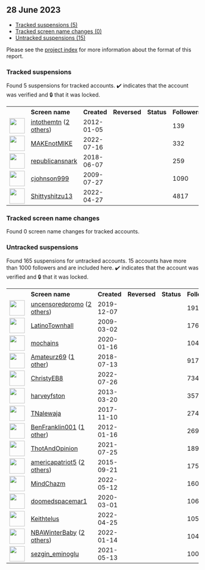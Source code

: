## 28 June 2023

* [Tracked suspensions (5)](#tracked-suspensions)
* [Tracked screen name changes (0)](#tracked-screen-name-changes)
* [Untracked suspensions (15)](#untracked-suspensions)

Please see the [project index](https://github.com/travisbrown/twitter-watch) for more information about the format of this report.

### Tracked suspensions

Found 5 suspensions for tracked accounts.
  ✔️ indicates that the account was verified and 🔒 that it was locked.

<table>
    <tr>
        <th></th>
        <th align="left">Screen name</th>
        <th align="left">Created</th>
        <th align="left">Reversed</th>
        <th align="left">Status</th>
        <th align="left">Followers</th>
        <th align="left">Ranking</th></tr>
    </tr>
        <tr>
            <td><a href="https://twitter.com/intent/user?user_id=455349807">
                <img src="https://pbs.twimg.com/profile_images/1485397647615610881/iGOIyCsr_normal.jpg" width="40px" height="40px" align="center"/></a>
            </td>
            <td>
                <a href="https://twitter.com/intothemtn">intothemtn</a>&nbsp;(<a href="https://api.memory.lol/v1/tw/id/455349807">2 others</a>)&nbsp;</td>
            <td>2012-01-05</td>
            <td></td>
            <td align="center"></td>
            <td>139</td>
            <td>9562</td>
        </tr>
        <tr>
            <td><a href="https://twitter.com/intent/user?user_id=1548096309206257667">
                <img src="https://pbs.twimg.com/profile_images/1548096442341871618/UmwKX8LE_normal.jpg" width="40px" height="40px" align="center"/></a>
            </td>
            <td>
                <a href="https://twitter.com/MAKEnotMIKE">MAKEnotMIKE</a></td>
            <td>2022-07-16</td>
            <td></td>
            <td align="center"></td>
            <td>332</td>
            <td>14211</td>
        </tr>
        <tr>
            <td><a href="https://twitter.com/intent/user?user_id=1004779281183109120">
                <img src="https://pbs.twimg.com/profile_images/1227715574689673221/gIiM4cR8_normal.jpg" width="40px" height="40px" align="center"/></a>
            </td>
            <td>
                <a href="https://twitter.com/republicansnark">republicansnark</a></td>
            <td>2018-06-07</td>
            <td></td>
            <td align="center"></td>
            <td>259</td>
            <td>16552</td>
        </tr>
        <tr>
            <td><a href="https://twitter.com/intent/user?user_id=60727390">
                <img src="https://pbs.twimg.com/profile_images/1241158518054346752/W3o86BKS_normal.jpg" width="40px" height="40px" align="center"/></a>
            </td>
            <td>
                <a href="https://twitter.com/cjohnson999">cjohnson999</a></td>
            <td>2009-07-27</td>
            <td></td>
            <td align="center"></td>
            <td>1090</td>
            <td>29337</td>
        </tr>
        <tr>
            <td><a href="https://twitter.com/intent/user?user_id=1519336111012724736">
                <img src="https://pbs.twimg.com/profile_images/1592927731255222272/4FZtCEFb_normal.jpg" width="40px" height="40px" align="center"/></a>
            </td>
            <td>
                <a href="https://twitter.com/Shittyshitzu13">Shittyshitzu13</a></td>
            <td>2022-04-27</td>
            <td></td>
            <td align="center"></td>
            <td>4817</td>
            <td>85459</td>
        </tr></table>

### Tracked screen name changes

Found 0 screen name changes for tracked accounts.

### Untracked suspensions

Found 165 suspensions for untracked accounts.
15 accounts have more than 1000 followers and are included here.
  ✔️ indicates that the account was verified and 🔒 that it was locked.

<table>
    <tr>
        <th></th>
        <th align="left">Screen name</th>
        <th align="left">Created</th>
        <th align="left">Reversed</th>
        <th align="left">Status</th>
        <th align="left">Followers</th>
    </tr>
        <tr>
            <td><a href="https://twitter.com/intent/user?user_id=1203400771766755334">
                <img src="https://pbs.twimg.com/profile_images/1592457728810749954/usgOLmSG_normal.jpg" width="40px" height="40px" align="center"/></a>
            </td>
            <td>
                <a href="https://twitter.com/uncensoredpromo">uncensoredpromo</a>&nbsp;(<a href="https://api.memory.lol/v1/tw/id/1203400771766755334">2 others</a>)&nbsp;</td>
            <td>2019-12-07</td>
            <td></td>
            <td align="center"></td>
            <td>191834</td>
        </tr>
        <tr>
            <td><a href="https://twitter.com/intent/user?user_id=22507908">
                <img src="https://pbs.twimg.com/profile_images/1592739075009613825/20WyrqWt_normal.jpg" width="40px" height="40px" align="center"/></a>
            </td>
            <td>
                <a href="https://twitter.com/LatinoTownhall">LatinoTownhall</a></td>
            <td>2009-03-02</td>
            <td></td>
            <td align="center"></td>
            <td>17601</td>
        </tr>
        <tr>
            <td><a href="https://twitter.com/intent/user?user_id=1217917406988906499">
                <img src="https://pbs.twimg.com/profile_images/1528027060899299334/-PEug3L1_normal.jpg" width="40px" height="40px" align="center"/></a>
            </td>
            <td>
                <a href="https://twitter.com/mochains">mochains</a></td>
            <td>2020-01-16</td>
            <td></td>
            <td align="center"></td>
            <td>10488</td>
        </tr>
        <tr>
            <td><a href="https://twitter.com/intent/user?user_id=1017714226188742657">
                <img src="https://pbs.twimg.com/profile_images/1582750799737782273/8EcYtypp_normal.jpg" width="40px" height="40px" align="center"/></a>
            </td>
            <td>
                <a href="https://twitter.com/Amateurz69">Amateurz69</a>&nbsp;(<a href="https://api.memory.lol/v1/tw/id/1017714226188742657">1 other</a>)&nbsp;</td>
            <td>2018-07-13</td>
            <td></td>
            <td align="center"></td>
            <td>9174</td>
        </tr>
        <tr>
            <td><a href="https://twitter.com/intent/user?user_id=1551972949384564736">
                <img src="https://pbs.twimg.com/profile_images/1561068161293643776/xs4GZlz8_normal.jpg" width="40px" height="40px" align="center"/></a>
            </td>
            <td>
                <a href="https://twitter.com/ChristyEB8">ChristyEB8</a></td>
            <td>2022-07-26</td>
            <td></td>
            <td align="center"></td>
            <td>7346</td>
        </tr>
        <tr>
            <td><a href="https://twitter.com/intent/user?user_id=1283107213">
                <img src="https://pbs.twimg.com/profile_images/3405089372/a3eecfb3c9ce4e911a64d03835752ff3_normal.jpeg" width="40px" height="40px" align="center"/></a>
            </td>
            <td>
                <a href="https://twitter.com/harveyfston">harveyfston</a></td>
            <td>2013-03-20</td>
            <td></td>
            <td align="center"></td>
            <td>3570</td>
        </tr>
        <tr>
            <td><a href="https://twitter.com/intent/user?user_id=928993496790372353">
                <img src="https://pbs.twimg.com/profile_images/1531338090370871296/L8-MgxvD_normal.jpg" width="40px" height="40px" align="center"/></a>
            </td>
            <td>
                <a href="https://twitter.com/TNalewaja">TNalewaja</a></td>
            <td>2017-11-10</td>
            <td></td>
            <td align="center"></td>
            <td>2740</td>
        </tr>
        <tr>
            <td><a href="https://twitter.com/intent/user?user_id=465917892">
                <img src="https://pbs.twimg.com/profile_images/983006863372496898/_Zuh1zT5_normal.jpg" width="40px" height="40px" align="center"/></a>
            </td>
            <td>
                <a href="https://twitter.com/BenFranklin001">BenFranklin001</a>&nbsp;(<a href="https://api.memory.lol/v1/tw/id/465917892">1 other</a>)&nbsp;</td>
            <td>2012-01-16</td>
            <td></td>
            <td align="center"></td>
            <td>2696</td>
        </tr>
        <tr>
            <td><a href="https://twitter.com/intent/user?user_id=1419196764180127745">
                <img src="https://pbs.twimg.com/profile_images/1560331152409477122/UU11Sgqr_normal.jpg" width="40px" height="40px" align="center"/></a>
            </td>
            <td>
                <a href="https://twitter.com/ThotAndOpinion">ThotAndOpinion</a></td>
            <td>2021-07-25</td>
            <td></td>
            <td align="center"></td>
            <td>1894</td>
        </tr>
        <tr>
            <td><a href="https://twitter.com/intent/user?user_id=3640766000">
                <img src="https://pbs.twimg.com/profile_images/688118907610075137/Al4uWA-s_normal.jpg" width="40px" height="40px" align="center"/></a>
            </td>
            <td>
                <a href="https://twitter.com/americapatriot5">americapatriot5</a>&nbsp;(<a href="https://api.memory.lol/v1/tw/id/3640766000">2 others</a>)&nbsp;</td>
            <td>2015-09-21</td>
            <td></td>
            <td align="center"></td>
            <td>1756</td>
        </tr>
        <tr>
            <td><a href="https://twitter.com/intent/user?user_id=1524661883462062080">
                <img src="https://pbs.twimg.com/profile_images/1524665340067688448/LCW841tD_normal.jpg" width="40px" height="40px" align="center"/></a>
            </td>
            <td>
                <a href="https://twitter.com/MindChazm">MindChazm</a></td>
            <td>2022-05-12</td>
            <td></td>
            <td align="center"></td>
            <td>1604</td>
        </tr>
        <tr>
            <td><a href="https://twitter.com/intent/user?user_id=1233958092942893057">
                <img src="https://pbs.twimg.com/profile_images/1587223672581808129/M4IB3vsk_normal.jpg" width="40px" height="40px" align="center"/></a>
            </td>
            <td>
                <a href="https://twitter.com/doomedspacemar1">doomedspacemar1</a></td>
            <td>2020-03-01</td>
            <td></td>
            <td align="center"></td>
            <td>1060</td>
        </tr>
        <tr>
            <td><a href="https://twitter.com/intent/user?user_id=1518680319645208576">
                <img src="https://pbs.twimg.com/profile_images/1519894372392706048/ybQnKWnl_normal.jpg" width="40px" height="40px" align="center"/></a>
            </td>
            <td>
                <a href="https://twitter.com/Keithtelus">Keithtelus</a></td>
            <td>2022-04-25</td>
            <td></td>
            <td align="center"></td>
            <td>1058</td>
        </tr>
        <tr>
            <td><a href="https://twitter.com/intent/user?user_id=1482041946105389057">
                <img src="https://pbs.twimg.com/profile_images/1577703250731667457/nXdQEoo7_normal.jpg" width="40px" height="40px" align="center"/></a>
            </td>
            <td>
                <a href="https://twitter.com/NBAWinterBaby">NBAWinterBaby</a>&nbsp;(<a href="https://api.memory.lol/v1/tw/id/1482041946105389057">2 others</a>)&nbsp;</td>
            <td>2022-01-14</td>
            <td></td>
            <td align="center"></td>
            <td>1048</td>
        </tr>
        <tr>
            <td><a href="https://twitter.com/intent/user?user_id=1392672200520523778">
                <img src="https://pbs.twimg.com/profile_images/1534285773268258816/JlQOhsyj_normal.jpg" width="40px" height="40px" align="center"/></a>
            </td>
            <td>
                <a href="https://twitter.com/sezgin_eminoglu">sezgin_eminoglu</a></td>
            <td>2021-05-13</td>
            <td></td>
            <td align="center"></td>
            <td>1001</td>
        </tr></table>
